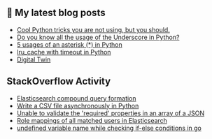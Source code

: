 ## 📩 My latest blog posts
<!-- BLOG-POST-LIST:START -->
- [Cool Python tricks you are not using, but you should.](https://hashnode.soumendrak.com/cool-python-tricks-you-are-not-using-but-you-should)
- [Do you know all the usage of the Underscore in Python?](https://hashnode.soumendrak.com/do-you-know-all-the-usage-of-the-underscore-in-python)
- [5 usages of an asterisk (*) in Python](https://hashnode.soumendrak.com/5-usages-of-an-asterisk-in-python)
- [lru_cache with timeout in Python](https://hashnode.soumendrak.com/lrucache-with-timeout-in-python)
- [Digital Twin](https://hashnode.soumendrak.com/digital-twin-introduction)
<!-- BLOG-POST-LIST:END -->

## StackOverflow Activity
<!-- STACKOVERFLOW:START -->
- [Elasticsearch compound query formation](https://stackoverflow.com/questions/68356218/elasticsearch-compound-query-formation)
- [Write a CSV file asynchronously in Python](https://stackoverflow.com/questions/63324327/write-a-csv-file-asynchronously-in-python)
- [Unable to validate the 'required' properties in an array of a JSON](https://stackoverflow.com/questions/63111844/unable-to-validate-the-required-properties-in-an-array-of-a-json)
- [Role mappings of all matched users in Elasticsearch](https://stackoverflow.com/questions/62864570/role-mappings-of-all-matched-users-in-elasticsearch)
- [undefined variable name while checking if-else conditions in go](https://stackoverflow.com/questions/61705899/undefined-variable-name-while-checking-if-else-conditions-in-go)
<!-- STACKOVERFLOW:END -->


<!--
**soumendrak/soumendrak** is a ✨ _special_ ✨ repository because its `README.md` (this file) appears on your GitHub profile.

Here are some ideas to get you started:

- 🔭 I’m currently working on ...
- 🌱 I’m currently learning ...
- 👯 I’m looking to collaborate on ...
- 🤔 I’m looking for help with ...
- 💬 Ask me about ...
- 📫 How to reach me: ...
- 😄 Pronouns: ...
- ⚡ Fun fact: ...
-->
